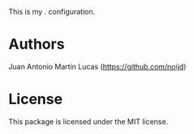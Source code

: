 This is my . configuration.

Authors
=======
Juan Antonio Martín Lucas (https://github.com/noijd)

License
=======
This package is licensed under the MIT license.
